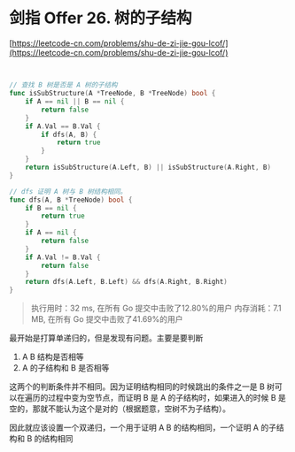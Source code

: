 # 剑指 Offer 26. 树的子结构
[https://leetcode-cn.com/problems/shu-de-zi-jie-gou-lcof/](https://leetcode-cn.com/problems/shu-de-zi-jie-gou-lcof/)

##

```go

// 查找 B 树是否是 A 树的子结构
func isSubStructure(A *TreeNode, B *TreeNode) bool {
	if A == nil || B == nil {
		return false
	}
	if A.Val == B.Val {
		if dfs(A, B) {
			return true
		}
	}
	return isSubStructure(A.Left, B) || isSubStructure(A.Right, B)
}

// dfs 证明 A 树与 B 树结构相同。
func dfs(A, B *TreeNode) bool {
	if B == nil {
		return true
	}
	if A == nil {
		return false
	}
	if A.Val != B.Val {
		return false
	}
	return dfs(A.Left, B.Left) && dfs(A.Right, B.Right)
}
```
>执行用时：32 ms, 在所有 Go 提交中击败了12.80%的用户
内存消耗：7.1 MB, 在所有 Go 提交中击败了41.69%的用户

最开始是打算单递归的，但是发现有问题。主要是要判断
1. A B 结构是否相等
2. A 的子结构和 B 是否相等

这两个的判断条件并不相同。因为证明结构相同的时候跳出的条件之一是 B 树可以在遍历的过程中变为空节点，而证明 B 是 A 的子结构时，如果进入的时候 B 是空的，那就不能认为这个是对的（根据题意，空树不为子结构）。

因此就应该设置一个双递归，一个用于证明 A B 的结构相同，一个证明 A 的子结构和 B 的结构相同